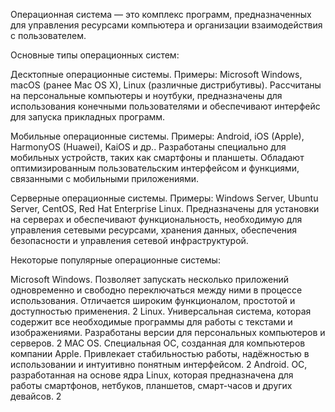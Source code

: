 Операционная система — это комплекс программ, предназначенных для управления ресурсами компьютера и организации взаимодействия с пользователем. 

Основные типы операционных систем:

Десктопные операционные системы. Примеры: Microsoft Windows, macOS (ранее Mac OS X), Linux (различные дистрибутивы). Рассчитаны на персональные компьютеры и ноутбуки, предназначены для использования конечными пользователями и обеспечивают интерфейс для запуска прикладных программ. 

Мобильные операционные системы. Примеры: Android, iOS (Apple), HarmonyOS (Huawei), KaiOS и др.. Разработаны специально для мобильных устройств, таких как смартфоны и планшеты. Обладают оптимизированным пользовательским интерфейсом и функциями, связанными с мобильными приложениями. 

Серверные операционные системы. Примеры: Windows Server, Ubuntu Server, CentOS, Red Hat Enterprise Linux. Предназначены для установки на серверах и обеспечивают функциональность, необходимую для управления сетевыми ресурсами, хранения данных, обеспечения безопасности и управления сетевой инфраструктурой. 

Некоторые популярные операционные системы:

Microsoft Windows. Позволяет запускать несколько приложений одновременно и свободно переключаться между ними в процессе использования. Отличается широким функционалом, простотой и доступностью применения. 2
Linux. Универсальная система, которая содержит все необходимые программы для работы с текстами и изображениями. Разработаны версии для персональных компьютеров и серверов. 2
MAC OS. Специальная ОС, созданная для компьютеров компании Apple. Привлекает стабильностью работы, надёжностью в использовании и интуитивно понятным интерфейсом. 2
Android. ОС, разработанная на основе ядра Linux, которая предназначена для работы смартфонов, нетбуков, планшетов, смарт-часов и других девайсов. 2
